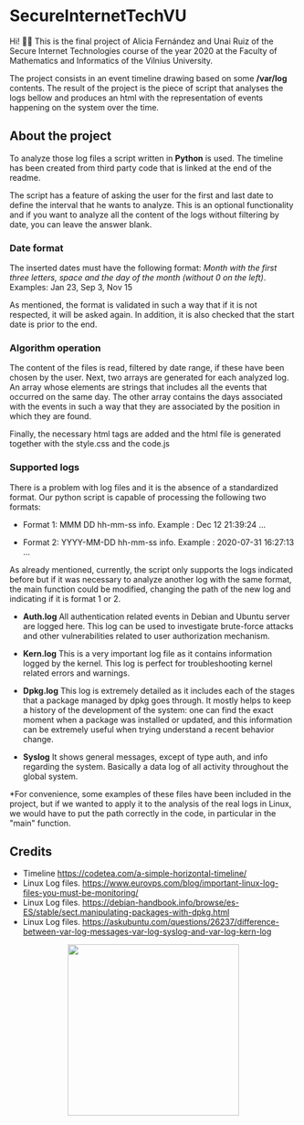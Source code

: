 # SecureInternetTechVU

Hi! 👋🏼 This is the final project of Alicia Fernández and Unai Ruiz of the Secure Internet Technologies course of the year 2020 at the Faculty of Mathematics and Informatics of the Vilnius University.

The project consists in an event timeline drawing based on some **/var/log** contents. The result of the project is the piece of script that analyses the logs bellow and produces an html with the representation of events happening on the system over the time.


## About the project

To analyze those log files a script written in **Python** is used. The timeline has been created from third party code that is linked at the end of the readme.

The script has a feature of asking the user for the first and last date to define the interval that he wants to analyze. This is an optional functionality and if you want to analyze all the content of the logs without filtering by date, you can leave the answer blank.

### Date format
The inserted dates must have the following format: *Month with the first three letters, space and the day of the month (without 0 on the left)*. Examples: Jan 23, Sep 3, Nov 15

As mentioned, the format is validated in such a way that if it is not respected, it will be asked again. In addition, it is also checked that the start date is prior to the end. 

### Algorithm operation
The content of the files is read, filtered by date range, if these have been chosen by the user. Next, two arrays are generated for each analyzed log. An array whose elements are strings that includes all the events that occurred on the same day. The other array contains the days associated with the events in such a way that they are associated by the position in which they are found. 

Finally, the necessary html tags are added and the html file is generated together with the style.css and the code.js

### Supported logs

There is a problem with log files and it is the absence of a standardized format. Our python script is capable of processing the following two formats:

 - Format 1: MMM DD hh-mm-ss info. 
Example : Dec 12 21:39:24 ...

 - Format 2: YYYY-MM-DD hh-mm-ss info. 
Example : 2020-07-31 16:27:13 ...

As already mentioned, currently, the script only supports the logs indicated before but if it was necessary to analyze another log with the same format, the main function could be modified, changing the path of the new log and indicating if it is format 1 or 2.

 - **Auth.log**
All authentication related events in Debian and Ubuntu server are logged here. This log can be used to investigate brute-force attacks and other vulnerabilities related to user authorization mechanism.

 - **Kern.log**
This is a very important log file as it contains information logged by the kernel.    This log is perfect for troubleshooting kernel related errors and warnings.

 - **Dpkg.log**
This log is extremely detailed as it includes each of the stages that a package managed by dpkg goes through. It mostly helps to keep a history of the development of the system: one can find the exact moment when a package was installed or updated, and this information can be extremely useful when trying understand a recent behavior change.

 - **Syslog**
It shows general messages, except of type auth, and info regarding the system. Basically a data log of all activity throughout the global system. 

*For convenience, some examples of these files have been included in the project, but if we wanted to apply it to the analysis of the real logs in Linux, we would have to put the path correctly in the code, in particular in the "main" function.


## Credits

 - Timeline https://codetea.com/a-simple-horizontal-timeline/
 - Linux Log files. https://www.eurovps.com/blog/important-linux-log-files-you-must-be-monitoring/
 - Linux Log files. https://debian-handbook.info/browse/es-ES/stable/sect.manipulating-packages-with-dpkg.html
 - Linux Log files. https://askubuntu.com/questions/26237/difference-between-var-log-messages-var-log-syslog-and-var-log-kern-log




<p align="center">
<img width="300" src="https://www.vu.lt/site_images/new_og/logo_lt.png">
</p>